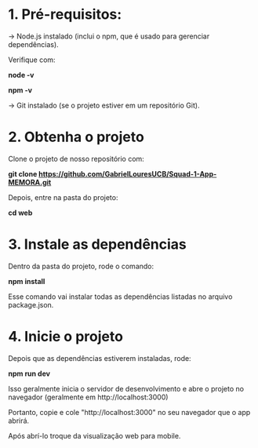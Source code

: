 # 1. Pré-requisitos:
-> Node.js instalado (inclui o npm, que é usado para gerenciar dependências).

Verifique com:

**node -v**

**npm -v**

-> Git instalado (se o projeto estiver em um repositório Git).

# 2. Obtenha o projeto
Clone o projeto de nosso repositório com:

**git clone https://github.com/GabrielLouresUCB/Squad-1-App-MEMORA.git**

Depois, entre na pasta do projeto:

**cd web**

# 3. Instale as dependências
Dentro da pasta do projeto, rode o comando:

**npm install**

Esse comando vai instalar todas as dependências listadas no arquivo package.json.

# 4. Inicie o projeto
Depois que as dependências estiverem instaladas, rode:

**npm run dev**

Isso geralmente inicia o servidor de desenvolvimento e abre o projeto no navegador (geralmente em http://localhost:3000)

Portanto, copie e cole "http://localhost:3000" no seu navegador que o app abrirá.

Após abrí-lo troque da visualização web para mobile.
